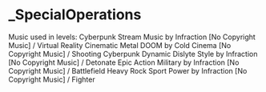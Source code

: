 # _SpecialOperations

Music used in levels:
Cyberpunk Stream Music by Infraction [No Copyright Music] / Virtual Reality
Cinematic Metal DOOM by Cold Cinema [No Copyright Music] / Shooting
Cyberpunk Dynamic Dislyte Style by Infraction [No Copyright Music] / Detonate
Epic Action Military by Infraction [No Copyright Music] / Battlefield
Heavy Rock Sport Power by Infraction [No Copyright Music] / Fighter